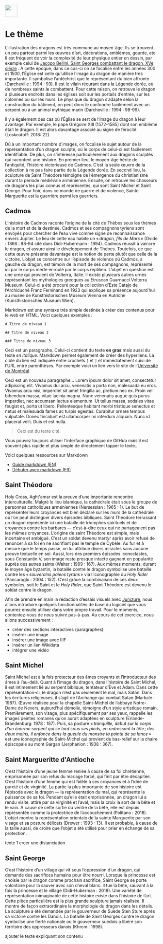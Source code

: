 <a href="https://juncture-digital.org"><img src="https://raw.githubusercontent.com/digitalArtHistory/recits-numeriques/main/images/btn_juncture.svg" style="height:40px"></a>

<param ve-config 
       title="Le dragon des légendes" 
       banner="/images/ViennaDioscoridesFolio483vBirds.jpg" 
       layout="vertical">

# Le thème

L’illustration des dragons est très commune au moyen-âge. Ils se trouvent un peu partout parmi les œuvres d’art, décorations, emblèmes, gourde, etc. Il est fréquent de voir la complexité de leur physique entier en dessin, par exemple celui de [Jacopo Bellini, Saint Georges combattant le dragon, XVe siècle](https://collections.louvre.fr/en/ark:/53355/cl020113220) . À cette époque, dans ce cas-ci on se focalise entre les années 300 et 1500, l’Église est celle qu’utilise l’image du dragon de manière très importante. Il symbolise l’antéchrist que le représentant du bien affronte (Darcheville : 1994 : 93). Il est le vilain récurant dans la Légende dorée, où de nombreux saints le combattent. Pour cette raison, on retrouve le dragon à plusieurs endroits dans les églises soit sur les portails d’entrée, sur les colonnes ou sur les murs. Le physique du dragon s’adapte selon la construction du bâtiment, on peut donc le confondre facilement avec un serpent ou à un animal mythique marin (Darcheville : 1994 : 98-99). 

Il y a également des cas où l’Église se sert de l’image du dragon à leur avantage. Par exemple, le pape Grégoire XIII (1572-1585) dont son emblème était le dragon. Il est alors davantage associé au signe de férocité (Loskoutoff: 2018: 22).

Dû à un important nombre d’images, on focalise le sujet autour de la représentation d’un dragon sculpté, où le corps de celui-ci est facilement identifiable. De plus, on s’intéresse particulièrement aux dragons sculptés qui racontent une histoire. En premier lieu, le moyen-âge hérite de l’antiquité, l’histoire victorieuse de Cadmos. C’est la seule œuvre de la collection à ne pas faire partie de la Légende dorée. En second lieu, la sculpture de Saint Théodore témoigne de l’émergence du christianisme durant la période médiévale arménienne. Ensuite, on retrouve les chasseurs de dragons les plus connus et représentés, qui sont Saint Michel et Saint George. Pour finir, dans ce monde de guerre et de violence, Sainte Marguerite est la guerrière parmi les guerriers.



## Cadmos

L’histoire de Cadmos raconte l’origine de la cité de Thèbes sous les thèmes de la mort et de la destinée. Cadmos et ses compagnons tyriens sont envoyés pour chercher de l’eau vive comme signe de reconnaissance envers Jupiter. Le lieu de cette eau habite un « *dragon, fils de Mars* » (Ovide : 1866 : 88-94 cité dans Didi-Hubermann : 1994). Cadmos réussit à vaincre le dragon, et assure ainsi le développement de Thèbes. Toutefois, ce que cette œuvre présente davantage est la notion de perte plutôt que celle de la victoire. L’objet se concentre sur l’épisode de violence où Cadmos, à gauche du dragon, est témoin de la mort de ses compagnons, représenté ici par le corps inerte enroulé par le corps reptilien. 
L’objet en question est une urne qui provient de Volterra, Italie. Il existe plusieurs autres urnes représentant les mythologies grecques au Etruscan Guarnacci Volterra Museum. Celui-ci a été procuré pour la collection d’Este Catajo de l’Archiduché Franz Ferninand en 1923 qui explique sa présence aujourd’hui au musée de Kunsthistorisches Museum Vienna en Autriche (Kunsthistorisches Museum Wien). 

Markdown est une syntaxe très simple destinée à créer des contenus pour le web en HTML. Voici quelques exemples :

```
# Titre de niveau 1

## Titre de niveau 2

### Titre de niveau 3
```



Ceci est un paragraphe. Celui-ci contient du texte **en gras** mais aussi du texte *en italique*. Markdown permet également de créer des hyperliens. La cible du lien est indiquée entre crochets `[` et `]` et immédiatement suivi de l’URL entre parenthèses. Par exemple voici un lien vers le site de l’[Université de Montréal](http://www.umontreal.ca).

Ceci est un nouveau paragraphe...  Lorem ipsum dolor sit amet, consectetur adipiscing elit. Vivamus dui arcu, venenatis a porta non, malesuada eu eros. Vivamus arcu nisi, imperdiet sit amet fringilla ac, pretium nec ex. Proin vel bibendum massa, vitae lacinia magna. Nunc venenatis augue quis purus imperdiet, nec accumsan lectus elementum. Ut tellus massa, sodales vitae feugiat et, porta ut libero. Pellentesque habitant morbi tristique senectus et netus et malesuada fames ac turpis egestas. Curabitur ornare tempus vulputate. Donec tincidunt est ullamcorper mi interdum aliquam. Nunc id placerat velit. Duis et est nulla. 

> Ceci est du texte cité.

Vous pouvez toujours utiliser l’interface graphique de GitHub mais il est souvent plus rapide et plus simple de directement tapper le texte...

Voici quelques ressources sur Markdown
- [Guide markdown (EN)](https://docs.github.com/en/get-started/writing-on-github/getting-started-with-writing-and-formatting-on-github/basic-writing-and-formatting-syntax)
- [Débuter avec markdown (FR)](https://programminghistorian.org/fr/lecons/debuter-avec-markdown)

<param ve-graphic
 url= "https://github.com/digitalArtHistory/recits-numeriques/blob/main/10/ANSA_I_1045_a_01.jpg?raw=true"
 titre="La Bataille de Cadmos et le dragon"/>


## Saint Théodore

Holy Cross, Aght'amar est la preuve d’une importante rencontre interculturelle. Malgré le lieu islamique, la cathédrale était sous le groupe de personnes catholiques arméniennes (Nersessian : 1965 : 1). Le but de représenter leurs croyances est bien déclaré sur les murs de la cathédrale où l’on peut distinguer divers épisodes bibliques. Saint Théodore terrassant un dragon représente ici une bataille de triomphes spirituels et de croyances contre les barbares — c’est-à-dire ceux qui ne partageaient pas les mêmes croyances.
L’origine de saint Théodore est simple, mais incertaine et ambiguë. C’est un soldat devenu martyr après avoir refusé de renoncer à sa foi en ne sacrifiant pas le temple de Cybèle. Au fur et à mesure que le temps passe, on lui attribue divers miracles sans aucune preuve textuelle en soi. Aussi, lors des premiers épisodes iconoclastes, sous Constantin V, son image reste presque intacte gagnant en popularité auprès des autres saints (Walter : 1999 : 167). Aux mêmes moments, durant le moyen âge byzantin, la bataille contre le dragon symbolise une bataille contre les « *souverains païens tyrans* » via l’iconographie du *Holy Rider* (Pancaroglu : 2004 : 152). C’est grâce la combinaison de ces deux symboles, soit le Saint et le *Holy Rider*, que Saint Théodore est devenu le soldat contre le dragon. 

Afin de prendre en main la rédaction d’essais visuels avec [Juncture](https://juncture-digital.org/), nous allons introduire quelques fonctionnalités de base du logiciel que vous pourrez ensuite utiliser dans votre propre travail. Pour le moments, contentez-vous de nous suivre pas-à-pas. Au cours de cet exercice, nous allons successivement :
- créer des sections interactives (paragraphes)                                                    
- insérer une image
- insérer une image avec IIIF
- insérer un lien Wikidata
- intégrer une vidéo


## Saint Michel

Saint Michel est à la fois protecteur des âmes croyants et l’introducteur des âmes à l’au-delà. Quant à l’image du dragon, dans l’histoire de Saint Michel, il est intimement lié au serpent biblique, tentateur d’Ève et Adam. Dans cette représentation-ci, le dragon n’est pas seulement le mal, mais Satan. Dans les écritures religieuses, il s’agit de l’Archange qui combat Satan (Markale : 1987).
Œuvre réalisée pour la chapelle Saint-Michel de l’abbaye Notre-Dame de Nevers, aujourd’hui démolie, témoigne d’un style artistique romain. Premièrement, son visage, plus spécifiquement par ses yeux, rappelle les images peintes romanes qu’on aurait adaptées en sculpture (Erlande-Brandenburg: 1978 : 187). Puis, sa posture « *tranquille, début sur le corps d’un énorme serpent qui se tord sous ses pieds, en redressant la tête ; des deux mains, il enfonce dans la gueule du monstre la pointe de sa lance* » est une iconographie de Saint-Michel qui provient du bas-relief sur la chaire épiscopale au mont Gargan (Jerphanion : 1938 : 367).
<param ve-image
       url="https://github.com/digitalArtHistory/recits-numeriques/blob/main/10/0000328220_OG.JPG?raw=true"
       titre="Partie centrale d'un tympan: Saint Michel terrassant le dragon"/>

## Saint Margueritte d'Antioche

C’est l’histoire d’une jeune femme reniée à cause de sa foi chrétienne, emprisonnée par son refus du mariage forcé, qui finit par être décapitée. C’est l’histoire d’une femme qui est fidèle à ses croyances et à l’idée de pureté et de virginité. La partie la plus importante de son histoire est l’épisode avec le dragon — la représentation du mal, qui représente la puissance de sa foi. Pendant qu’elle était emprisonnée, un dragon lui a rendu visite, attiré par sa virginité et l’aval, mais la croix la sort de la bête et le vain. À cause de cette sortie du ventre de la bête, elle est depuis représentée comme la protectrice de l’accouchement (Politano : 2018).
L’objet montre la représentation orientale de la sainte Marguerite par son visage et sa posture délicats (Drewer : 1993 : 13). Il est probable, à cause de la taille aussi, de croire que l’objet a été utilisé pour prier en échange de sa protection.

<param ve-image
    url="https://images.metmuseum.org/CRDImages/md/original/DP144443.jpg"/>
texte 1
creer une distanciation


## Saint George

C’est l’histoire d’un village qui vit sous l’oppression d’un dragon, qui demande des sacrifices humains pour être nourri. Lorsque la princesse est choisie par le dragon comme prochain sacrifice, Saint George se porte volontaire pour la sauver avec son cheval blanc. Il tue la bête, sauvant à la fois la princesse et le village (Didi-Huberman : 2018).
Une variété de représentation inimaginable de cette histoire existe dans l’histoire de l’art. Cette pièce particulière est la plus grande sculpture jamais réalisée. Il montre de façon extraordinaire la morphologie du dragon dans les détails. La sculpture a été demandée par le gouverneur de Suède Sten Sture après sa victoire contre les Danois. La bataille de Saint Georges contre le dragon symbolise une fierté nationale où le gouverneur suédois a libéré son territoire des oppresseurs danois (Khrom : 1998).
<param ve-image
    manifest="https://wd-image-positions.toolforge.org/iiif/Q10661353/P18/manifest.json"/>
ajouter le texte expliquant son contenu
